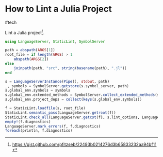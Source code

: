 # How to Lint a Julia Project

#tech

Lint a Julia project[^gist].

```julia
using LanguageServer, StaticLint, SymbolServer

path = abspath(ARGS[1])
root_file = if length(ARGS) > 1
    abspath(ARGS[2])
else
    joinpath(path, "src", string(basename(path), ".jl"))
end

s = LanguageServerInstance(Pipe(), stdout, path)
_, symbols = SymbolServer.getstore(s.symbol_server, path)
s.global_env.symbols = symbols
s.global_env.extended_methods = SymbolServer.collect_extended_methods(s.global_env.symbols)
s.global_env.project_deps = collect(keys(s.global_env.symbols))

f = StaticLint.loadfile(s, root_file)
StaticLint.semantic_pass(LanguageServer.getroot(f))
StaticLint.check_all(LanguageServer.getcst(f), s.lint_options, LanguageServer.getenv(f, s))
empty!(f.diagnostics)
LanguageServer.mark_errors(f, f.diagnostics)
foreach(println, f.diagnostics)
```

[^gist]: https://gist.github.com/pfitzseb/22493b0214276d3b65833232aa94bf11
